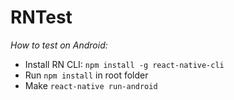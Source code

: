 # RNTest

*How to test on Android:*

* Install RN CLI: `npm install -g react-native-cli`
* Run `npm install` in root folder
* Make `react-native run-android`
